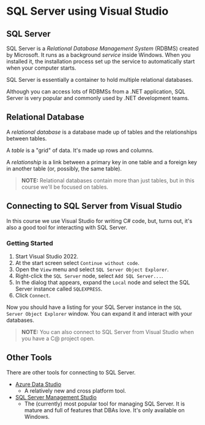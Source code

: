 # SQL Server using Visual Studio

## SQL Server

SQL Server is a _Relational Database Management System_ (RDBMS) created by Microsoft. It runs as a background _service_ inside Windows. When you installed it, the installation process set up the service to automatically start when your computer starts.

SQL Server is essentially a container to hold multiple relational databases.


Although you can access lots of RDBMSs from a .NET application, SQL Server is very popular and commonly used by .NET development teams.

## Relational Database

A _relational database_ is a database made up of tables and the relationships between tables.

A _table_ is a "grid" of data. It's made up rows and columns.

A _relationship_ is a link between a primary key in one table and a foreign key in another table (or, possibly, the same table).

> **NOTE:** Relational databases contain more than just tables, but in this course we'll be focused on tables.

## Connecting to SQL Server from Visual Studio

In this course we use Visual Studio for writing C# code, but, turns out, it's also a good tool for interacting with SQL Server.

### Getting Started

1. Start Visual Studio 2022.
1. At the start screen select `Continue without code`.
1. Open the `View` menu and select `SQL Server Object Explorer`.
1. Right-click the `SQL Server` node, select `Add SQL Server...`.
1. In the dialog that appears, expand the `Local` node and select the SQL Server instance called `SQLEXPRESS`.
1. Click `Connect`.

Now you should have a listing for your SQL Server instance in the `SQL Server Object Explorer` window. You can expand it and interact with your databases.

> **NOTE:** You can also connect to SQL Server from Visual Studio when you have a C@ project open.

## Other Tools

There are other tools for connecting to SQL Server.

* [Azure Data Studio](https://docs.microsoft.com/en-us/sql/azure-data-studio/download?view=sql-server-ver15)
    * A relatively new and cross platform tool.
* [SQL Server Management Studio](https://docs.microsoft.com/en-us/sql/ssms/download-sql-server-management-studio-ssms?view=sql-server-ver15)
    * The (currently) most popular tool for managing SQL Server. It is mature and full of features that DBAs love. It's only available on Windows.
